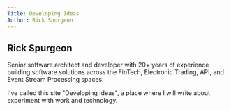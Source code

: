 ```yaml
---
Title: Developing Ideas
Author: Rick Spurgeon
---
```


## Rick Spurgeon
Senior software architect and developer with 20+ years of experience building 
software solutions across the FinTech, Electronic Trading, API, and 
Event Stream Processing spaces.


I've called this site "Developing Ideas", a place where I will write about 
experiment with work and technology.
